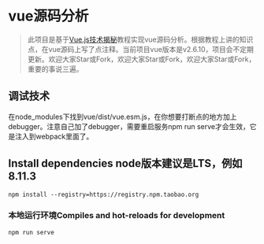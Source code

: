 # vue源码分析

> 此项目是基于[Vue.js技术揭秘](https://github.com/ustbhuangyi/vue-analysis)教程实现vue源码分析。根据教程上讲的知识点，在vue源码上写了点注释。当前项目vue版本是v2.6.10，项目会不定期更新。欢迎大家Star或Fork，欢迎大家Star或Fork，欢迎大家Star或Fork，重要的事说三遍。

## 调试技术
在node_modules下找到vue/dist/vue.esm.js，在你想要打断点的地方加上debugger。注意自己加了debugger，需要重启服务npm run serve才会生效，它是注入到webpack里面了。

## Install dependencies node版本建议是LTS，例如8.11.3
```
npm install --registry=https://registry.npm.taobao.org
```

### 本地运行环境Compiles and hot-reloads for development 
```
npm run serve
```

